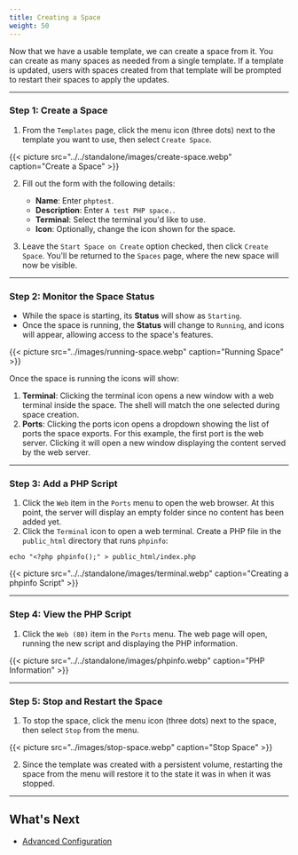 ```yaml
---
title: Creating a Space
weight: 50
---
```


Now that we have a usable template, we can create a space from it. You can create as many spaces as needed from a single template. If a template is updated, users with spaces created from that template will be prompted to restart their spaces to apply the updates.

---

### Step 1: Create a Space

1. From the `Templates` page, click the menu icon (three dots) next to the template you want to use, then select `Create Space`.

{{< picture src="../../standalone/images/create-space.webp" caption="Create a Space" >}}

2. Fill out the form with the following details:
   - **Name**: Enter `phptest`.
   - **Description**: Enter `A test PHP space.`.
   - **Terminal**: Select the terminal you'd like to use.
   - **Icon**: Optionally, change the icon shown for the space.

3. Leave the `Start Space on Create` option checked, then click `Create Space`. You'll be returned to the `Spaces` page, where the new space will now be visible.

---

### Step 2: Monitor the Space Status

- While the space is starting, its **Status** will show as `Starting`.
- Once the space is running, the **Status** will change to `Running`, and icons will appear, allowing access to the space's features.

{{< picture src="../images/running-space.webp" caption="Running Space" >}}

Once the space is running the icons will show:

1. **Terminal**: Clicking the terminal icon opens a new window with a web terminal inside the space. The shell will match the one selected during space creation.
2. **Ports**: Clicking the ports icon opens a dropdown showing the list of ports the space exports. For this example, the first port is the web server. Clicking it will open a new window displaying the content served by the web server.

---

### Step 3: Add a PHP Script

1. Click the `Web` item in the `Ports` menu to open the web browser. At this point, the server will display an empty folder since no content has been added yet.
2. Click the `Terminal` icon to open a web terminal. Create a PHP file in the `public_html` directory that runs `phpinfo`:

```shell
echo "<?php phpinfo();" > public_html/index.php
```

{{< picture src="../../standalone/images/terminal.webp" caption="Creating a phpinfo Script" >}}

---

### Step 4: View the PHP Script

1. Click the `Web (80)` item in the `Ports` menu. The web page will open, running the new script and displaying the PHP information.

{{< picture src="../../standalone/images/phpinfo.webp" caption="PHP Information" >}}

---

### Step 5: Stop and Restart the Space

1. To stop the space, click the menu icon (three dots) next to the space, then select `Stop` from the menu.

{{< picture src="../images/stop-space.webp" caption="Stop Space" >}}

2. Since the template was created with a persistent volume, restarting the space from the menu will restore it to the state it was in when it was stopped.

---

## What's Next

- [Advanced Configuration](../../../configuration)
